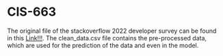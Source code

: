 # CIS-663
The original file of the stackoverflow 2022 developer survey can be found in this [Link!!!](https://insights.stackoverflow.com/survey).
The clean_data.csv file contains the pre-processed data, which are used for the prediction of the data and even in the model.
